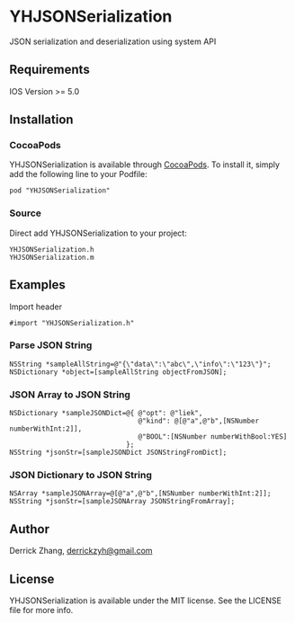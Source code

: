 YHJSONSerialization
===================

JSON serialization and deserialization using system API


Requirements
-----------------------------------

IOS Version >= 5.0

Installation
-----------------------------------
### CocoaPods

YHJSONSerialization is available through [CocoaPods](http://cocoapods.org). To install
it, simply add the following line to your Podfile:

    pod "YHJSONSerialization"
    
### Source

Direct add YHJSONSerialization to your project:

    YHJSONSerialization.h
    YHJSONSerialization.m

    
Examples
-----------------------------------

Import header

	#import "YHJSONSerialization.h"

### Parse JSON String

	NSString *sampleAllString=@"{\"data\":\"abc\",\"info\":\"123\"}";
    NSDictionary *object=[sampleAllString objectFromJSON];
    
### JSON Array to JSON String
	
	NSDictionary *sampleJSONDict=@{ @"opt": @"liek",
									@"kind": @[@"a",@"b",[NSNumber numberWithInt:2]], 
									@"BOOL":[NSNumber numberWithBool:YES]
								 };
    NSString *jsonStr=[sampleJSONDict JSONStringFromDict];
    
### JSON Dictionary to JSON String
	
	NSArray *sampleJSONArray=@[@"a",@"b",[NSNumber numberWithInt:2]];
    NSString *jsonStr=[sampleJSONArray JSONStringFromArray];
	

Author
-----------------------------------

Derrick Zhang, derrickzyh@gmail.com

License
-----------------------------------

YHJSONSerialization is available under the MIT license. See the LICENSE file for more info.
